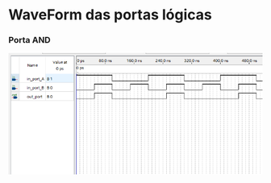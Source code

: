 # WaveForm das portas lógicas
### Porta AND
<img src="../../images/components_waveforms_prev/and_gate.png"></img>